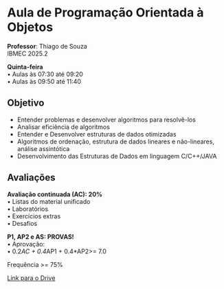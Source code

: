 # Aula de Programação Orientada à Objetos 
**Professor**: Thiago de Souza   
IBMEC 2025.2

**Quinta-feira**  
• Aulas às 07:30 até 09:20  
• Aulas às 09:50 até 11:40


## Objetivo

- Entender problemas e desenvolver algoritmos para resolvê-los
- Analisar eficiência de algoritmos
- Entender e Desenvolver estruturas de dados otimizadas
- Algoritmos de ordenação, estrutura de dados lineares e não-lineares, análise
assintótica
- Desenvolvimento das Estruturas de Dados em linguagem C/C++/JAVA

## Avaliações

**Avaliação continuada (AC): 20%**  
• Listas do material unificado  
• Laboratórios  
• Exercícios extras  
• Desafios  

**P1, AP2 e AS: PROVAS!**  
• Aprovação:  
• 0.2*AC + 0.4*AP1 + 0.4*AP2>= 7.0  

Frequência >= 75%  

[Link para o Drive](https://drive.google.com/drive/folders/1821z9Z591PiBzrSac0tf4QXBQjdgpT7x)
